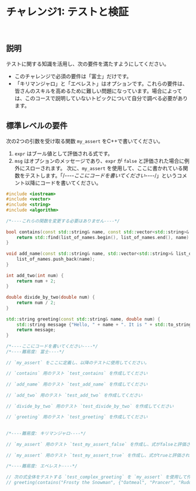 # チャレンジ1: テストと検証
​
## 説明
テストに関する知識を活用し、次の要件を満たすようにしてください。
- このチャレンジで必須の要件は「富士」だけです。
- 「キリマンジャロ」と「エベレスト」はオプションです。これらの要件は、皆さんのスキルを高めるために難しい問題になっています。場合によっては、このコースで説明していないトピックについて自分で調べる必要があります。
​
## 標準レベルの要件
次の2つの引数を受け取る関数 `my_assert` をC++で書いてください。
1. `expr` はブール値として評価される式です。
2. `msg` はオプションのメッセージであり、`expr` が `false` と評価された場合に例外にスローされます。
​
次に、`my_assert` を使用して、ここに書かれている関数をテストします。「/*----ここにコードを書いてください----*/」というコメント以降にコードを書いてください。
​
```cpp
#include <iostream>
#include <vector>
#include <string>
#include <algorithm>
​
/*----これらの関数を変更する必要はありません----*/
​​
bool contains(const std::string& name, const std::vector<std::string>& list_of_names) {
    return std::find(list_of_names.begin(), list_of_names.end(), name) != list_of_names.end();
}
​
void add_name(const std::string& name, std::vector<std::string>& list_of_names) {
    list_of_names.push_back(name);
}
​
int add_two(int num) {
    return num + 2;
}
​
double divide_by_two(double num) {
    return num / 2;
}
​
std::string greeting(const std::string& name, double num) {
    std::string message {"Hello, " + name + ". It is " + std::to_string(num) + " degrees warmer today than yesterday"};
    return message;
}
​
/*----ここにコードを書いてください----*/
/*----難易度: 富士----*/
​
// `my_assert` をここに定義し、以降のテストに使用してください。
​
// `contains` 用のテスト `test_contains` を作成してください
​​
// `add_name` 用のテスト `test_add_name` を作成してください
​
// `add_two` 用のテスト `test_add_two` を作成してください
​
// `divide_by_two` 用のテスト `test_divide_by_two` を作成してください
​
// `greeting` 用のテスト `test_greeting` を作成してください
​
​
/*----難易度: キリマンジャロ----*/
​
// `my_assert` 用のテスト `test_my_assert_false` を作成し、式がfalseと評価されたときに指定したオプションの `msg` を適切に返すかどうかをチェックしてください。
​
// `my_assert` 用のテスト `test_my_assert_true` を作成し、式がtrueと評価されたときに適切に処理するかどうかをチェックしてください。
​
/*----難易度: エベレスト----*/
​
// 次の式全体をテストする `test_complex_greeting` を `my_assert` を使用して作成してください。式がエラーになった場合は、エラーの理由がわかるメッセージを `msg` に指定してください。
// greeting(contains("Frosty the Snowman", {"Oatmeal", "Prancer", "Rudolph", "Andy"}), divide_by_two(add_two(2)));
​
```
